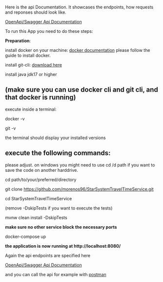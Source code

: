 Here is the api Documentation. It showcases the endpoints, how requests and reponses should look like.

[OpenApi/Swagger Api Documentation](https://morenos96.github.io/StarSystemTravelTimeService/)

To run this App you need to do these steps:

**Preparation**:
  
  install docker on your machine: [docker documentation](https://docs.docker.com/) 
  please follow the guide to install docker.
  
  install git-cli: [download here](https://cli.github.com/)

  install java jdk17 or higher
  
(make sure you can use docker cli and git cli, and that docker is running)
---
execute inside a terminal:

docker -v

git -v

the terminal should display your installed versions

execute the following commands:
---
 please adjust.  on windows you might need to use cd /d path if you want to save the code on another harddrive.

cd path/to/your/preferred/directory


git clone https://github.com/morenos96/StarSystemTravelTimeService.git

cd StarSystemTravelTimeService

(remove -DskipTests if you want to execute the tests)

mvnw clean install -DskipTests 

**make sure no other service block the necessary ports** 

docker-compose up 



**the application is now running at http://localhost:8080/**

Again the api endpoints are specified here

[OpenApi/Swagger Api Documentation](https://morenos96.github.io/StarSystemTravelTimeService/)

and you can call the api for example with [postman](https://www.postman.com/downloads/)

